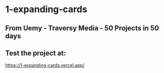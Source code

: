 # 1-expanding-cards

## From Uemy - Traversy Media - 50 Projects in 50 days

## Test the project at: 

https://1-expanding-cards.vercel.app/